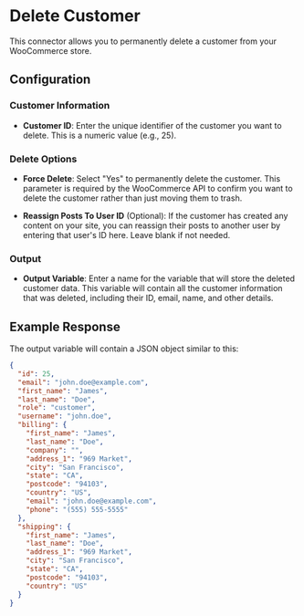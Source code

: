 # Delete Customer

This connector allows you to permanently delete a customer from your WooCommerce store.

## Configuration

### Customer Information
- **Customer ID**: Enter the unique identifier of the customer you want to delete. This is a numeric value (e.g., 25).

### Delete Options
- **Force Delete**: Select "Yes" to permanently delete the customer. This parameter is required by the WooCommerce API to confirm you want to delete the customer rather than just moving them to trash.

- **Reassign Posts To User ID** (Optional): If the customer has created any content on your site, you can reassign their posts to another user by entering that user's ID here. Leave blank if not needed.

### Output
- **Output Variable**: Enter a name for the variable that will store the deleted customer data. This variable will contain all the customer information that was deleted, including their ID, email, name, and other details.

## Example Response

The output variable will contain a JSON object similar to this:

```json
{
  "id": 25,
  "email": "john.doe@example.com",
  "first_name": "James",
  "last_name": "Doe",
  "role": "customer",
  "username": "john.doe",
  "billing": {
    "first_name": "James",
    "last_name": "Doe",
    "company": "",
    "address_1": "969 Market",
    "city": "San Francisco",
    "state": "CA",
    "postcode": "94103",
    "country": "US",
    "email": "john.doe@example.com",
    "phone": "(555) 555-5555"
  },
  "shipping": {
    "first_name": "James",
    "last_name": "Doe",
    "address_1": "969 Market",
    "city": "San Francisco",
    "state": "CA",
    "postcode": "94103",
    "country": "US"
  }
}
```